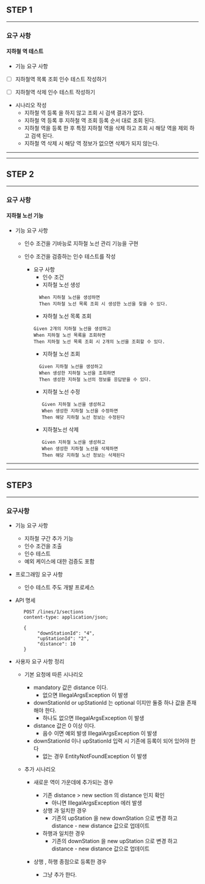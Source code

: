 ## STEP 1 

------------

### 요구 사항
#### 지하철 역 테스트 
- 기능 요구 사항 
- [ ] 지하철역 목록 조회 인수 테스트 작성하기
- [ ] 지하철역 삭제 인수 테스트 작성하기


- 시나리오 작성
  - 지하철 역 등록 을 하지 않고 조회 시 검색 결과가 없다. 
  - 지하철 역 등록 후 지하철 역 조회 등록 순서 대로 조회 된다.
  - 지하철 역을 등록 한 후 특정 지하철 역을 삭제 하고 조회 시 해당 역을 제외 하고 검색 된다.
  - 지하철 역 삭제 시 해당 역 정보가 없으면 삭제가 되지 않는다.


------------
------------
## STEP 2

--------------

### 요구 사항
#### 지하철 노선 기능
- 기능 요구 사항
  - 인수 조건을 기바능로 지하철 노선 관리 기능을 구현
  - 인수 조건을 검증하는 인수 테스트를 작성

    - 요구 사항
      - 인수 조건
      - 지하철 노선 생성
      ```text
        When 지하철 노선을 생성하면
        Then 지하철 노선 목록 조회 시 생성한 노선을 찾을 수 있다.
      ```
      - 자하철 노선 목록 조회
      ```text
      Given 2개의 지하철 노선을 생성하고
      When 지하철 노선 목록을 조회하면
      Then 지하철 노선 목록 조회 시 2개의 노선을 조회할 수 있다.
      ```
      - 지하철 노선 조회
      ```text
        Given 지하철 노선을 생성하고
        When 생성한 지하철 노선을 조회하면
        Then 생성한 지하철 노선의 정보를 응답받을 수 있다.
      ```
      - 지하철 노선 수정
      ```text
         Given 지하철 노선을 생성하고
         When 생성한 지하철 노선을 수정하면
         Then 해당 지하철 노선 정보는 수정된다
      ```
      - 지하철노선 삭제
      ```text
         Given 지하철 노선을 생성하고
         When 생성한 지하철 노선을 삭제하면
         Then 해당 지하철 노선 정보는 삭제된다
      ```
      
------------------------
-----------------------
## STEP3

_______________________

### 요구사항
- 기능 요구 사항
  - 지하철 구간 추가 기능 
  - 인수 조건을 조출
  - 인수 테스트 
  - 예외 케이스에 대한 검증도 포함

- 프로그래밍 요구 사항
  - 인수 테스트 주도 개발 프로세스 


- API 명세
  ```http request
     POST /lines/1/sections
     content-type: application/json;
     
     {
          "downStationId": "4",
          "upStationId": "2",
          "distance": 10
     }
  ```
- 사용자 요구 사항 정리 
  - 기본 요청에 따른 시나리오 
    - mandatory 값은 distance 이다.
      - 없으면 IllegalArgsException 이 발생
    - downStationId or upStationId 는 optional 이지만 둘중 하나 값을 존재 해야 한다.
      - 하나도 없으면 IllegalArgsException 이 발생 
    - distance 값은 0 이상 이다.
      - 음수 이면 예외 발생 IllegalArgsException 이 발생
    - downStationId 이나 upStationId 입력 시 기존에 등록이 되어 있어야 한다
      - 없는 경우 EntityNotFoundException 이 발생
  
  - 추가 시나리오 
    - 새로운 역이 가운데에 추가되는 경우
      - 기존 distance  > new section 의 distance 인지 확인
        - 아니면 IllegalArgsException 에러 발생
      - 상행 과 일치한 경우 
        - 기존의 upStation 을 new downStation 으로 변경 하고 distance - new distance 값으로 업데이트 
      - 하행과 일치한 경우 
        - 기존의 downStation 을 new upStation 으로 변경 하고  distance - new distance 값으로 업데이트
    
    - 상행 , 하행 종점으로 등록한 경우
      - 그냥 추가 한다.